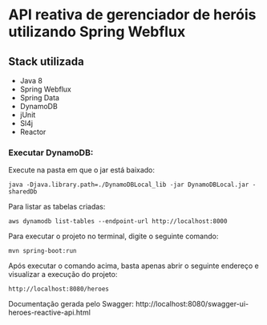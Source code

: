 
# API reativa de gerenciador de heróis utilizando Spring Webflux

## Stack utilizada

  * Java 8
  * Spring Webflux
  * Spring Data
  * DynamoDB
  * jUnit
  * Sl4j
  * Reactor  


### Executar DynamoDB: 

Execute na pasta em que o jar está baixado: 

```shell script
java -Djava.library.path=./DynamoDBLocal_lib -jar DynamoDBLocal.jar -sharedDb
```

Para listar as tabelas criadas:

```shell script
aws dynamodb list-tables --endpoint-url http://localhost:8000
```

Para executar o projeto no terminal, digite o seguinte comando:

```shell script
mvn spring-boot:run 
```

Após executar o comando acima, basta apenas abrir o seguinte endereço e visualizar a execução do projeto:

```
http://localhost:8080/heroes
```

Documentação gerada pelo Swagger: http://localhost:8080/swagger-ui-heroes-reactive-api.html
